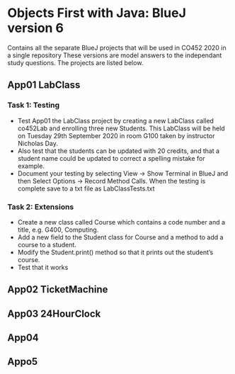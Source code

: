 # Objects First with Java: BlueJ version 6
Contains all the separate BlueJ projects that will be used in CO452 2020 in a single repository
These versions are model answers to the independant study questions.  The projects are listed below.
## App01 LabClass
### Task 1: Testing
* Test App01 the LabClass project by creating a new LabClass called co452Lab and enrolling three new Students.  This LabClass will be held on Tuesday 29th September 2020 in room G100 taken by instructor Nicholas Day.
* Also test that the students can be updated with 20 credits,  and that a student name could be updated to correct a spelling mistake for example. 
* Document your testing by selecting View ->  Show Terminal in BlueJ and then Select Options -> Record Method Calls.  When the testing is complete save to a txt file as LabClassTests.txt
### Task 2: Extensions
* Create a new class called Course which contains a code number and a title, e.g. G400, Computing.
* Add a new field to the Student class for Course and a method to add a course to a student.
* Modify the Student.print() method so that it prints out the student’s course.
* Test that it works
## App02 TicketMachine
## App03 24HourClock
## App04
## Appo5

